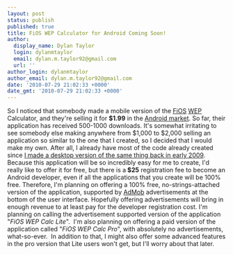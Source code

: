 ```yaml
---
layout: post
status: publish
published: true
title: FiOS WEP Calculator for Android Coming Soon!
author:
  display_name: Dylan Taylor
  login: dylanmtaylor
  email: dylan.m.taylor92@gmail.com
  url: ''
author_login: dylanmtaylor
author_email: dylan.m.taylor92@gmail.com
date: '2010-07-29 21:02:33 +0000'
date_gmt: '2010-07-29 21:02:33 +0000'
---
```

<p>So I noticed that somebody made a mobile version of the <a class="zem_slink" title="Verizon FiOS" rel="wikipedia" href="http://en.wikipedia.org/wiki/Verizon_FiOS">FiOS</a> <a class="zem_slink" title="Wired Equivalent Privacy" rel="wikipedia" href="http://en.wikipedia.org/wiki/Wired_Equivalent_Privacy">WEP</a> Calculator, and they're selling it for <strong>$1.99</strong> in the <a class="zem_slink" title="Android Market" rel="homepage" href="http://www.android.com/market/">Android market</a>. So far, their application has received 500-1000 downloads. It's somewhat irritating to see somebody else making anywhere from $1,000 to $2,000 selling an application so similar to the one that I created, so I decided that I would make my own. After all, I already have most of the code already created since <a title="FiOS WEP Calculator" href="/pages/blog/2010/07/29/fios-wep-calculator/">I made a desktop version of the same thing back in early 2009</a>. Because this application will be so incredibly easy for me to create, I'd really like to offer it for free, but there is a<strong> $25</strong> registration fee to become an Android developer, even if all the applications that you create will be 100% free. Therefore, I'm planning on offering a 100% free, no-strings-attached version of the application, supported by <a class="zem_slink" title="AdMob" rel="homepage" href="http://admob.com">AdMob</a> advertisements at the bottom of the user interface. Hopefully offering advertisements will bring in enough revenue to at least pay for the developer registration cost. I'm planning on calling the advertisement supported version of the application "<em>FiOS WEP Calc Lite</em>".  I'm also planning on offering a paid version of the application called "<em>FiOS WEP Calc Pro</em>", with absolutely no advertisements, what-so-ever.  In addition to that, I might also offer some advanced features in the pro version that Lite users won't get, but I'll worry about that later.</p>
